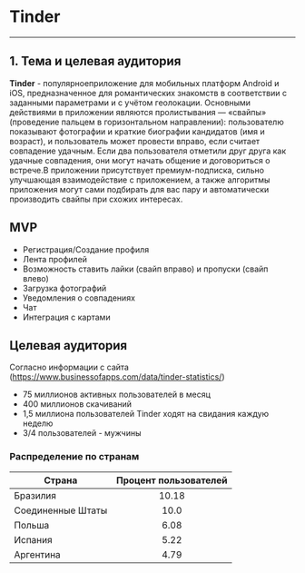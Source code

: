 # Tinder

---

## 1. Тема и целевая аудитория

**Tinder** - популярноеприложение для мобильных платформ Android и iOS, предназначенное для романтических знакомств в соответствии с заданными параметрами и с учётом геолокации. Основными действиями в приложении являются пролистывания — «свайпы» (проведение пальцем в горизонтальном направлении): пользователю показывают фотографии и краткие биографии кандидатов (имя и возраст), и пользователь может провести вправо, если считает совпадение удачным. Если два пользователя отметили друг друга как удачные совпадения, они могут начать общение и договориться о встрече.В приложении присутствует премиум-подписка, сильно улучшающая взаимодействие с приложением, а также алгоритмы приложения могут сами подбирать для вас пару и автоматически производить свайпы при схожих интересах.


## MVP

- Регистрация/Создание профиля
- Лента профилей
- Возможность ставить лайки (свайп вправо) и пропуски (свайп влево)
- Загрузка фотографий
- Уведомления о совпадениях
- Чат
- Интеграция с картами

## Целевая аудитория

Согласно информации с сайта (https://www.businessofapps.com/data/tinder-statistics/)

- 75 миллионов активных пользователей в месяц
- 400 миллионов скачиваний
- 1,5 миллиона пользователей Tinder ходят на свидания каждую неделю
- 3/4 пользователей - мужчины

### Распределение по странам

| Страна            | Процент пользователей                 |
|-------------------|:-------------------------------------:|
| Бразилия          |                 10.18                 |
| Соединенные Штаты |                 10.0                  |
| Польша            |                 6.08                  |
| Испания           |                 5.22                  |
| Аргентина         |                 4.79                  |

